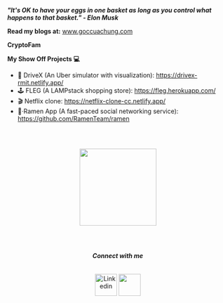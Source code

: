 **_"It's OK to have your eggs in one basket as long as you control what happens to that basket." - Elon Musk_**

**Read my blogs at:** www.goccuachung.com

**CryptoFam**

**My Show Off Projects 💻**

- 🚗 DriveX (An Uber simulator with visualization): https://drivex-rmit.netlify.app/
- 🕹 FLEG (A LAMPstack shopping store): https://fleg.herokuapp.com/
- 🎬 Netflix clone: https://netflix-clone-cc.netlify.app/
- 🍜·Ramen App (A fast-paced social networking service): https://github.com/RamenTeam/ramen

<div align="center" style="margin: 60px 0">
    <a href="https://github.com/antonkomarev/github-profile-views-counter">
        <img width="175px" src="https://komarev.com/ghpvc/?username=chungquantin&color=fce205">
    </a>
  
</div>
<div align="center">
    <h6> <b> Connect with me </b> </h6>
       <a href="https://www.linkedin.com/in/tin-chung-36297a167/" target="blank" style="text-decoration: none">
         <img height="50" src="https://eaes.eu/wp-content/uploads/2017/05/linkedin-logo.png" alt="Linkedin"/>
     </a> 
     <a href="https://www.goccuachung.com" target="blank" style="text-decoration: none">
       <img height="50" src="https://www.goccuachung.com/content/images/size/w600/2021/04/173699311_159931336030835_5241197478382692958_n.png" />
      </a>
</div>  

